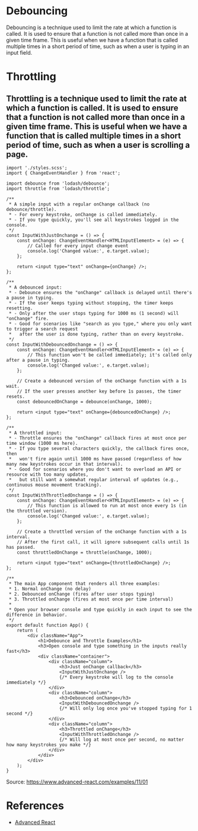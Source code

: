 # Debouncing
Debouncing is a technique used to limit the rate at which a function is called. It is used to ensure that a function is
not called more than once in a given time frame. This is useful when we have a function that is called multiple times in 
a short period of time, such as when a user is typing in an input field.

# Throttling
Throttling is a technique used to limit the rate at which a function is called. It is used to ensure that a function is
not called more than once in a given time frame. This is useful when we have a function that is called multiple times in
a short period of time, such as when a user is scrolling a page.
----

```tsx
import './styles.scss';
import { ChangeEventHandler } from 'react';

import debounce from 'lodash/debounce';
import throttle from 'lodash/throttle';

/**
 * A simple input with a regular onChange callback (no debounce/throttle).
 * - For every keystroke, onChange is called immediately.
 * - If you type quickly, you'll see all keystrokes logged in the console.
 */
const InputWithJustOnchange = () => {
    const onChange: ChangeEventHandler<HTMLInputElement> = (e) => {
        // Called for every input change event
        console.log('Changed value:', e.target.value);
    };

    return <input type="text" onChange={onChange} />;
};

/**
 * A debounced input:
 * - Debounce ensures the "onChange" callback is delayed until there's a pause in typing.
 * - If the user keeps typing without stopping, the timer keeps resetting.
 * - Only after the user stops typing for 1000 ms (1 second) will "onChange" fire.
 * - Good for scenarios like "search as you type," where you only want to trigger a search request
 *   after the user is done typing, rather than on every keystroke.
 */
const InputWithDebouncedOnchange = () => {
    const onChange: ChangeEventHandler<HTMLInputElement> = (e) => {
        // This function won't be called immediately; it's called only after a pause in typing.
        console.log('Changed value:', e.target.value);
    };

    // Create a debounced version of the onChange function with a 1s wait.
    // If the user presses another key before 1s passes, the timer resets.
    const debouncedOnChange = debounce(onChange, 1000);

    return <input type="text" onChange={debouncedOnChange} />;
};

/**
 * A throttled input:
 * - Throttle ensures the "onChange" callback fires at most once per time window (1000 ms here).
 * - If you type several characters quickly, the callback fires once, then
 *   won't fire again until 1000 ms have passed (regardless of how many new keystrokes occur in that interval).
 * - Good for scenarios where you don't want to overload an API or resource with too many updates,
 *   but still want a somewhat regular interval of updates (e.g., continuous mouse movement tracking).
 */
const InputWithThrottledOnchange = () => {
    const onChange: ChangeEventHandler<HTMLInputElement> = (e) => {
        // This function is allowed to run at most once every 1s (in the throttled version).
        console.log('Changed value:', e.target.value);
    };

    // Create a throttled version of the onChange function with a 1s interval.
    // After the first call, it will ignore subsequent calls until 1s has passed.
    const throttledOnChange = throttle(onChange, 1000);

    return <input type="text" onChange={throttledOnChange} />;
};

/**
 * The main App component that renders all three examples:
 * 1. Normal onChange (no delay)
 * 2. Debounced onChange (fires after user stops typing)
 * 3. Throttled onChange (fires at most once per time interval)
 *
 * Open your browser console and type quickly in each input to see the difference in behavior.
 */
export default function App() {
    return (
        <div className="App">
            <h1>Debounce and Throttle Examples</h1>
            <h3>Open console and type something in the inputs really fast</h3>
            <div className="container">
                <div className="column">
                    <h3>Just onChange callback</h3>
                    <InputWithJustOnchange />
                    {/* Every keystroke will log to the console immediately */}
                </div>
                <div className="column">
                    <h3>Debounced onChange</h3>
                    <InputWithDebouncedOnchange />
                    {/* Will only log once you've stopped typing for 1 second */}
                </div>
                <div className="column">
                    <h3>Throttled onChange</h3>
                    <InputWithThrottledOnchange />
                    {/* Will log at most once per second, no matter how many keystrokes you make */}
                </div>
            </div>
        </div>
    );
}
```
Source: https://www.advanced-react.com/examples/11/01






# References
* [Advanced React](https://www.advanced-react.com/)
